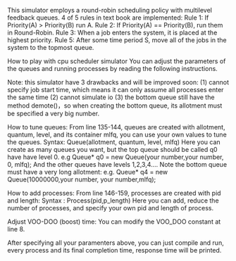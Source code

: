 This simulator employs a round-robin scheduling policy with multilevel feedback queues.
4 of 5 rules in text book are implemented:
Rule 1: If Priority(A) > Priority(B) run A.
Rule 2: If Priority(A) == Priority(B), run them in Round-Robin.
Rule 3: When a job enters the system, it is placed at the highest priority.
Rule 5: After some time period S, move all of the jobs in the system to the topmost queue.

How to play with cpu scheduler simulator
You can adjust the parameters of the queues and running processes by reading the following instructions.

Note: this simulator have 3 drawbacks and will be improved soon:
(1) cannot specify job start time, which means it can only assume all processes enter the same time
(2) cannot simulate io
(3) the bottom queue still have the method demote()，so when creating the bottom queue, its allotment must be specified a very big number.

How to tune queues:
From line 135-144, queues are created with allotment, quantum, level, and its container mlfq, you can use your own values to tune the queues.
Syntax: Queue(allotment, quantum, level, mlfq)
Here you can create as many queues you want, but the top queue should be called q0 have have level 0.
e.g Queue* q0 = new Queue(your number,your number, 0, mlfq);
And the other queues have levels 1,2,3,4....
Note the bottom queue must have a very long allotment:
e.g. Queue* q4 = new Queue(10000000,your number, your number,mlfq);

How to add processes: 
From line 146-159, processes are created with pid and length:
Syntax : Process(pid,p_length)
Here you can add, reduce the number of processes, and specify your own pid and length of process.

Adjust VOO-DOO (boost) time:
You can modify the VOO_DOO constant at line 8.

After specifying all your paramenters above, you can just compile and run, every process and its final completion time, response time will be printed.
